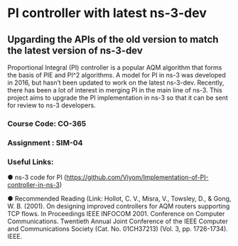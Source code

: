 # PI controller with latest ns-3-dev

## Upgarding the APIs of the old version to match the latest version of ns-3-dev

Proportional Integral (PI) controller is a popular AQM algorithm that forms the basis of
PIE and PI^2 algorithms. A model for PI in ns-3 was developed in 2016, but hasn’t been
updated to work on the latest ns-3-dev. Recently, there has been a lot of interest in merging
PI in the main line of ns-3. This project aims to upgrade the PI implementation in ns-3 so that
it can be sent for review to ns-3 developers.

### Course Code: CO-365
### Assignment : SIM-04
### Useful Links:

● ns-3 code for PI (https://github.com/Viyom/Implementation-of-PI-controller-in-ns-3)

● Recommended Reading (Link: Hollot, C. V., Misra, V., Towsley, D., & Gong, W. B. (2001). On designing improved
controllers for AQM routers supporting TCP flows. In Proceedings IEEE INFOCOM
2001. Conference on Computer Communications. Twentieth Annual Joint Conference
of the IEEE Computer and Communications Society (Cat. No. 01CH37213) (Vol. 3, pp.
1726-1734). IEEE.

